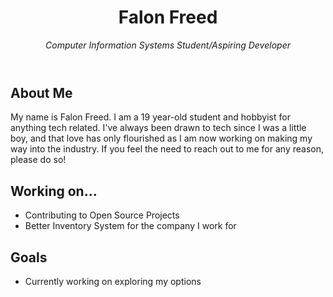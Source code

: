 <!DOCTYPE html>
<html>
  <body>
    <header>
      <h1>Falon Freed</h1>
      <em>Computer Information Systems Student/Aspiring Developer</em>
    </header>
    <section>
      <h2>About Me</h2>
      <p>
        My name is Falon Freed. I am a 19 year-old student and hobbyist for anything tech related. I've always been drawn to tech since I was a little boy, and that love has only flourished as I am now working on making my way into the industry. If you feel the need to reach out to me for any reason, please do so!
      </p>
      <h2>Working on...</h2>
        <ul>
          <li>Contributing to Open Source Projects</li>
          <li>Better Inventory System for the company I work for</li>
        </ul>
      <h2>Goals</h2>
      <ul>
        <li>Currently working on exploring my options</li>
      </ul>
    </section>
  </body>
<!---
ffreed101/ffreed101 is a ✨ special ✨ repository because its `README.md` (this file) appears on your GitHub profile.
You can click the Preview link to take a look at your changes.
--->
